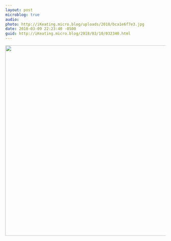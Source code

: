 ```yaml
---
layout: post
microblog: true
audio: 
photo: http://iKeating.micro.blog/uploads/2018/bca1e6f7e3.jpg
date: 2018-03-09 22:23:40 -0500
guid: http://iKeating.micro.blog/2018/03/10/032340.html
---
```



<img src="http://iKeating.micro.blog/uploads/2018/bca1e6f7e3.jpg" width="600" height="599" />
